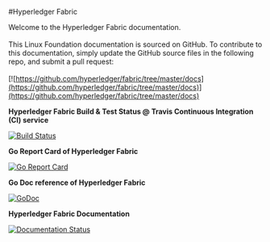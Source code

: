 #Hyperledger Fabric

Welcome to the Hyperledger Fabric documentation. <br><br> This Linux Foundation documentation is sourced on GitHub. To contribute to this documentation, simply update the GitHub source files in the following repo, and submit a pull request: <br><br> [![https://github.com/hyperledger/fabric/tree/master/docs](https://github.com/hyperledger/fabric/tree/master/docs)](https://github.com/hyperledger/fabric/tree/master/docs)

**Hyperledger Fabric Build & Test Status @ Travis Continuous Integration (CI) service**

[![Build Status](https://travis-ci.org/hyperledger/fabric.svg?branch=master)](https://travis-ci.org/hyperledger/fabric)

**Go Report Card of Hyperledger Fabric**

[![Go Report Card](https://goreportcard.com/badge/github.com/hyperledger/fabric)](https://goreportcard.com/report/github.com/hyperledger/fabric)

**Go Doc reference of Hyperledger Fabric**

[![GoDoc](https://godoc.org/github.com/hyperledger/fabric?status.svg)](https://godoc.org/github.com/hyperledger/fabric)

**Hyperledger Fabric Documentation**

[![Documentation Status](https://readthedocs.org/projects/chaincode-docs/badge/?version=latest)](http://chaincode-docs.readthedocs.io/en/latest/?badge=latest)
